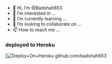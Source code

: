 - 👋 Hi, I’m @Badshah653
- 👀 I’m interested in ...
- 🌱 I’m currently learning ...
- 💞️ I’m looking to collaborate on ...
- 📫 How to reach me ...

<!---
Badshah653/Badshah653 is a ✨ special ✨ repository because its `README.md` (this file) appears on your GitHub profile.
You can click the Preview link to take a look at your changes.
--->
### deployed to Heroku




[![Deploy+On+Heroku](https://www.herokucdn.com/deploy/button.svg)
github.com/badshah653
